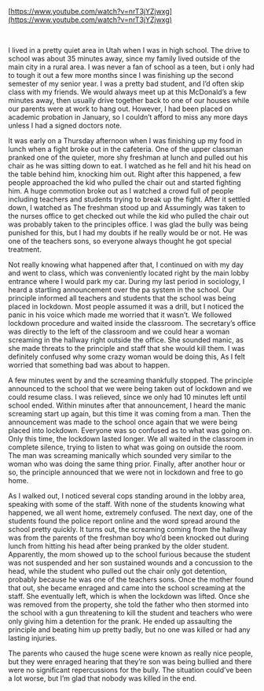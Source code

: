 [https://www.youtube.com/watch?v=nrT3jYZjwxg](https://www.youtube.com/watch?v=nrT3jYZjwxg)

&#x200B;

I lived in a pretty quiet area in Utah when I was in high school. The drive to school was about 35 minutes away, since my family lived outside of the main city in a rural area. I was never a fan of school as a teen, but i only had to tough it out a few more months since I was finishing up the second semester of my senior year. I was a pretty bad student, and I’d often skip class with my friends. We would always meet up at this McDonald’s a few minutes away, then usually drive together back to one of our houses while our parents were at work to hang out. However, I had been placed on academic probation in January, so I couldn’t afford to miss any more days unless I had a signed doctors note. 

It was early on a Thursday afternoon when I was finishing up my food in lunch when a fight broke out in the cafeteria. One of the upper classman pranked one of the quieter, more shy freshman at lunch and pulled out his chair as he was sitting down to eat. I watched as he fell and hit his head on the table behind him, knocking him out. Right after this happened, a few people approached the kid who pulled the chair out and started fighting him. A huge commotion broke out as I watched a crowd full of people including teachers and students trying to break up the fight. After it settled down, I watched as The freshman stood up and Assumingly was taken to the nurses office to get checked out while the kid who pulled the chair out was probably taken to the principles office. I was glad the bully was being punished for this, but I had my doubts if he really would be or not. He was one of the teachers sons, so everyone always thought he got special treatment. 

Not really knowing what happened after that, I continued on with my day and went to class, which was conveniently located right by the main lobby entrance where I would park my car. During my last period in sociology, I heard a startling announcement over the pa system in the school. Our principle informed all teachers and students that the school was being placed in lockdown. Most people assumed it was a drill, but I noticed the panic in his voice which made me worried that it wasn’t. We followed lockdown procedure and waited inside the classroom. The secretary’s office was directly to the left of the classroom and we could hear a woman screaming in the hallway right outside the office. She sounded manic, as she made threats to the principle and staff that she would kill them. I was definitely confused why some crazy woman would be doing this, As I felt worried that something bad was about to happen. 

A few minutes went by and the screaming thankfully stopped. The principle announced to the school that we were being taken out of lockdown and we could resume class. I was relieved, since we only had 10 minutes left until school ended. Within minutes after that announcement, I heard the manic screaming start up again, but this time it was coming from a man. Then the announcement was made to the school once again that we were being placed into lockdown. Everyone was so confused as to what was going on. Only this time, the lockdown lasted longer. We all waited in the classroom in complete silence, trying to listen to what was going on outside the room. The man was screaming manically which sounded very similar to the woman who was doing the same thing prior. Finally, after another hour or so, the principle announced that we were not in lockdown and free to go home. 

As I walked out, I noticed several cops standing around in the lobby area, speaking with some of the staff. With none of the students knowing what happened, we all went home, extremely confused. The next day, one of the students found the police report online and the word spread around the school pretty quickly. It turns out, the screaming coming from the hallway was from the parents of the freshman boy who’d been knocked out during lunch from hitting his head after being pranked by the older student. Apparently, the mom showed up to the school furious because the student was not suspended and her son sustained wounds and a concussion to the head, while the student who pulled out the chair only got detention, probably because he was one of the teachers sons. Once the mother found that out, she became enraged and came into the school screaming at the staff. She eventually left, which is when the lockdown was lifted. Once she was removed from the property, she told the father who then stormed into the school with a gun threatening to kill the student and teachers who were only giving him a detention for the prank. He ended up assaulting the principle and beating him up pretty badly, but no one was killed or had any lasting injuries. 

The parents who caused the huge scene were known as really nice people, but they were enraged hearing that they’re son was being bullied and there were no significant repercussions for the bully. The situation could’ve been a lot worse, but I’m glad that nobody was killed in the end.